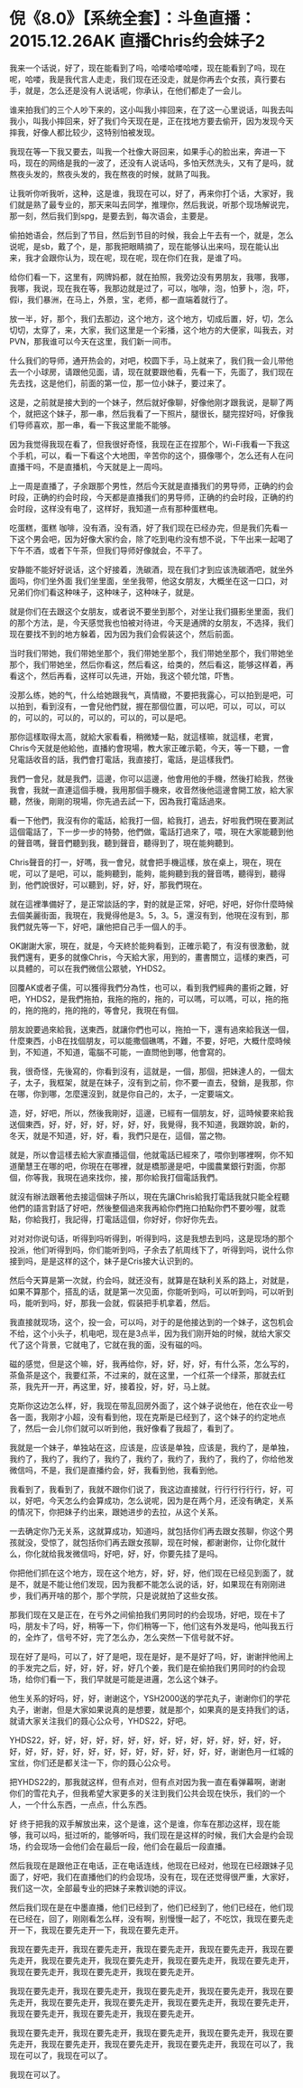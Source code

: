 # 倪《8.0》【系统全套】：斗鱼直播：2015.12.26AK 直播Chris约会妹子2

我来一个话说，好了，现在能看到了吗，哈喽哈喽哈喽，现在能看到了吗，现在呢，哈喽，我是我代言人走走，我们现在还没走，就是你再去个女孩，真行要右手，就是，怎么还是没有人说话呢，你承认，在他们都走了一会儿。

谁来拍我们的三个人吵下来的，这小叫我小摔回来，在了这一心里说话，叫我去叫我小，叫我小摔回来，好了我们今天现在是，正在找地方要去偷开，因为发现今天摔我，好像人都比较少，这特别怕被发现。

我现在等一下我又要去，叫我一个社像大哥回来，如果手心的脸出来，奔进一下吗，现在的网络是我的一波了，还没有人说话吗，多怕天然洗头，又有了是吗，就熬夜头发的，熬夜头发的，我在熬夜的时候，就熟了叫我。

让我听你听我听，这种，这是谁，我现在可以，好了，再来你打个话，大家好，我们就是熟了最专业的，那天来叫去同学，推理你，然后我说，听那个现场解说完，那一刻，然后我们到spg，是要去到，每次语会，主要是。

偷拍她语会，然后到了节目，然后到节目的时候，我会上午去有一个，就是，怎么说呢，是sb，戴了个，是，那我把眼睛摘了，现在能够认出来吗，现在能认出来，我才会跟你认为，现在呢，现在呢，现在你们在我，是谁了吗。

给你们看一下，这里有，网牌妈都，就在拍照，我旁边没有男朋友，我哪，我哪，我哪，我说，现在我在等，我那边就是过了，可以，咖啡，泡，怕萝卜，泡，吓，假i，我们暴洲，在马上，外景，宝，老师，都一直端着就行了。

放一半，好，那个，我们去那边，这个地方，这个地方，切成后置，好，切，怎么切切，太穿了，来，大家，我们这里是一个彩播，这个地方的大便家，叫我去，对PVN，那我谁可以今天在这里，我们新一间市。

什么我们的导师，通开热会的，对吧，校圆下手，马上就来了，我们我一会儿带他去一个小球房，请跟他见面，请，现在就要跟他看，先看一下，先面了，我们现在先去找，这是他们，前面的第一位，那一位小妹子，要过来了。

这是，之前就是接大到的一个妹子，然后就好像聊，好像他刚才跟我说，是聊了两个，就把这个妹子，那一串，然后我看了一下照片，腿很长，腿完捏好吗，好像我们导师喜欢，那一串，看一下我这里能不能够。

因为我觉得我现在看了，但我很好奇怪，我现在正在捏那个，Wi-Fi我看一下我这个手机，可以，看一下看这个大地图，辛苦你的这个，摄像哪个，怎么还有人在问直播干吗，不是直播机，今天就是上一周吗。

上一周是直播了，子余跟那个男性，然后今天就是直播我们的男导师，正确的约会时段，正确的约会时段，今天都是直播我们的男导师，正确的约会时段，正确的约会时段，这样没有电了，这样好，我知道一点有那种蛋糕电。

吃蛋糕，蛋糕 咖啡，没有酒，没有酒，好了我们现在已经办完，但是我们先看一下这个男会吧，因为好像大家约会，除了吃到电约没有想不说，下午出来一起喝了下午不酒，或者下午茶，但我们导师好像就会，不平了。

安静能不能好好说话，这个好接着，洗碳酒，现在我们才到应该洗碳酒吧，就坐外面吗，你们坐外面 我们坐里面，坐坐我带，他这女朋友，大概坐在这一口口，对 兄弟们你们看这种味子，这种味子，这种味子，就是。

就是你们在去跟这个女朋友，或者说不要坐到那个，对坐让我们摄影坐里面，我们的那个方法，是，今天感觉我也怕被对待进，今天是通牌的女朋友，不选择，我们现在要找不到的地方躲着，因为因为我们会假装这个，然后前面。

当时我们带她，我们带她坐那个，我们带她坐那个，我们带她坐那个，我们带她坐那个，我们带她坐，然后你看这，然后看这，给类的，然后看这，能够这样着，再看这个，然后再看，这样可以先进，开始，我这个顿允馆，吓售。

没那么练，她的气，什么给她跟我气，真情緻，不要把我露心，可以拍到是吧，可以拍到，看到沒有，一會兒他們就，握在那個位置，可以吧，可以，可以，可以的，可以的，可以的，可以的，可以的，可以是吧。

那你這樣取得太高，就給大家看看，稍微矮一點，就這樣嘛，就這樣，老實，Chris今天就是他給他，直播約會現場，教大家正確示範，今天，等一下聽，一會兒電話收音的話，我們會打電話，我直接打，電話，是這樣我們。

我們一會兒，就是我們，這邊，你可以這邊，他會用他的手機，然後打給我，然後我會，我就一直連這個手機，我用那個手機來，收音然後他這邊會開工放，給大家聽，然後，剛剛的現場，你先過去試一下，因為我打電話過來。

看一下他們，我沒有你的電話，給我打一個，給我打，過去，好啦我們現在要測試這個電話了，下一步一步的特勢，他們做，電話打過來了，喂，現在大家能聽到他的聲音嗎，聲音們聽到我，聽到聲音，聽得到了，現在能夠聽到。

Chris聲音的打一，好嗎，我一會兒，就會把手機這樣，放在桌上，現在，現在呢，可以了是吧，可以，能夠聽到，能夠，能夠聽到我的聲音嗎，聽得到，聽得到，他們說很好，可以聽到，好，好，好，那我們現在。

就在這裡準備好了，是正常談話的字，對的就是正常，好吧，好吧，好你什麼時候去個美麗街面，我現在，我覺得他是3。5，3。5，還沒有到，他現在沒有到，那我們就先等一下，好吧，讓他把自己手一個人的手。

OK謝謝大家，現在，就是，今天終於能夠看到，正確示範了，有沒有很激動，就我們還有，更多的就像Chris，今天給大家，用到的，畫書關立，這樣的東西，可以具體的，可以在我們微信公眾號，YHDS2。

回覆AK或者子儒，可以獲得我們分為性，也可以，看到我們經典的畫術之難，好吧，YHDS2，是我們拖拍，我拖的拖的，拖的，可以嗎，可以嗎，可以，拖的拖的，拖的拖的，拖的拖的，等會兒，我現在有個。

朋友說要過來給我，送東西，就讓你們也可以，拖拍一下，還有過來給我送一個，什麼東西，小B在找個朋友，可以能撒個礁嗎，不難，不要，好吧，大概什麼時候到，不知道，不知道，電腦不可能，一直問他到哪，他會寫的。

我，很奇怪，先後寫的，你看到沒有，這就是，一個，那個，把妹達人的，一個太子，太子，我框架，就是在妹子，沒有到之前，你不要一直去，發銷，是我那，你在哪，你到哪，怎麼還沒到，就是你自己的，太子，一定要端文。

造，好，好吧，所以，然後我剛好，這邊，已經有一個朋友，好，這時候要來給我送個東西，好，好，好，好，好，好，好，我覺得，我不知道，我跟妳說，新的，冬天，就是不知道，好，好，看，我們只是在，這個，當之物。

就是，所以會這樣去給大家直播這個，他就電話已經來了，喂你到哪裡啊，你不知道蘭慧王在哪的吧，你現在在哪裡，就是橋那邊是吧，中國農業銀行對面，你那個，你等我，我現在過來找你，接，那你給我打個電話我們。

就沒有辦法跟著他去接這個妹子所以，現在先讓Chris給我打電話我就只能全程聽他們的語言對話了好吧，然後整個過來我再給你們拖口拍點你們不要吵喔，就乖點，你給我打，我記得，打電話這個，你好好，你好你先去。

对对对你说句话，听得到吗听得到，听得到吗，这是我想去到吗，这是现场的那个投派，他们听得到吗，你们能听到吗，子余去了航周线下了，听得到吗，说什么你接到吗，是是这样的这个，妹子是Cris接大认识到的。

然后今天算是第一次就，约会吗，就还没有，就算是在缺利关系的路上，对就是，如果不算那个，搭乱的话，就是第一次见面，你能听到吗，可以听到吗，可以听到吗，能听到吗，好，那我一会就，假装把手机拿着，然后。

我直接就现场，这个，投一会，可以吗，对于的是他接达到的一个妹子，这包机会不给，这个小头子，机电吧，现在是3点半，因为我们刚开始的时候，就给大家交代了这个背景，它就电了，它就在我的面，没有磁的吗。

磁的感觉，但是这个嘛，好，我再给你，好，好，好，好，有什么茶，怎么写的，茶鱼茶是这个，我要红茶，不过来的，就在这里，一个红茶一个绿茶，那就去红茶，我先开一开，再这里，好，接着投，好，好，马上就。

克斯你这边怎么样，好，我现在带乱回房外面了，这个妹子说他在，他在农业一号各一面，我刚才小超，没有看到他，现在克斯是已经到了，这个妹子的约定地点了，然后一会儿你们就可以听到他，我好像看了我超了，看到了。

我就是一个妹子，单独站在这，应该是，应该是单独，应该是，我约了，是单独，我约了，我约了，我约了，我约了，我约了，我约了，我约了，我约了，你给他发微信吗，不是，我们是直播约会，好，我看到他，我看到他。

我看到了，我看到了，我就不跟你们说了，我这边直接就，行行行行行行，好，可以，好吧，今天怎么约会算成功，怎么说呢，因为是在两个月，还没有确定，关系的情况下，你把妹子约出来，跟她进步的去拉，从这个关系。

一去确定你乃无关系，这就算成功，知道吗，就包括你们再去跟女孩聊，你这个男孩就没，受惊了，就包括你们再去跟女孩聊，现在时候，都谢谢你，让你化就什么，你化就给我发微信吗，好吧，好，好，你要先挂了是吗。

你把他们抓在这个地方，现在这个地方，好，好，好，他们现在已经见到面了，就是不，就是不能让他们发现，因为我都不能怎么说的话，好，如果现在有刚刚进步，我们再开啥的那个，那个学院，只是说就拍了这些女孩。

那我们现在又是正在，在亏外之间偷拍我们男同时的约会现场，好吧，现在卡了吗，朋友卡了吗，好，稍等一下，你们稍等一下，他们这有外发是吗，他叫我五行的，全炸了，信号不好，完了怎么办，怎么突然一下信号就不好。

现在好了是吗，可以了，好了是吧，现在是好，是不是好了吗，好，谢谢拌他闹上的手发完之后，好，好，好，好，好几个姜，我们是在偷拍我们男同时的约会现场，给你们看一下，我们早就是可能是进邏，怎么这个妹子。

他生关系的好吗，好，好，谢谢这个，YSH2000送的学花丸子，谢谢你们的学花丸子，谢谢，但是大家如果说真的是想要，就是那个，如果真的是支持我们的话，就请大家关注我们的聂心公众号，YHDS22，好吧。

YHDS22，好，好，好，好，好，好，好，好，好，好，好，好，好，好，好，好，好，好，好，好，好，好，好，好，好，好，好，好，好，谢谢色月一红城的宝丝，你们还是都关注一下，你的聂心公众号。

把YHDS22的，那我就这样，但有点对，但有点对因为我一直在看弹幕啊，谢谢你们的雪花丸子，但我希望大家更多的关注到我们公共会现在快乐，我们的一个人，一个什么东西，一点点，什么东西。

好 终于把我的双手解放出来，这个是谁，这个是谁，你车在那边这样，现在能够，我可以吗，挺过听的，能够听吗，我们现在是这样的时候，我们大会是约会现场，约会现场一会他们会在最后一段，他们会在最后一段直播。

然后我现在是跟他正在电话，正在电话连线，他现在已经对，他现在已经跟妹子见面了，好吧，我们在直播他们的约会现场，没有在，现在还觉得很严重，大家好，我们这一次，全部最专业的把妹子来教训她的评议。

然后我们现在是在中墨直播，他们已经到了，他们已经到了，他们已经在，他们现在已经在，回了，刚刚看怎么样，没有啊，别慢慢一起了，不吃饮，我现在要先走开一下，我现在要先走开一下，我现在要先走开。

我现在要先走开，我现在要先走开，我现在要先走开，我现在要先走开，我现在要先走开，我现在要先走开，我现在要先走开，我现在要先走开，我现在要先走开，我现在要先走开，我现在要先走开，我现在要先走开。

我现在要先走开，我现在要先走开，我现在要先走开，我现在要先走开，我现在要先走开，我现在要先走开，我现在要先走开，我现在要先走开，我现在要先走开，我现在要先走开，我现在要先走开，我现在要先走开。

我现在要先走开，我现在要先走开，我现在要先走开，我现在要先走开，我现在要先走开，我现在要先走开，我现在要先走开，我现在要先走开，我现在可以了，我现在可以了，我现在可以了。

我现在可以了。